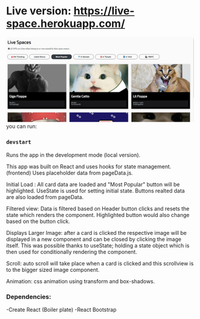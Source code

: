 # Live version: https://live-space.herokuapp.com/

![alt text](https://github.com/808vita/my-app--Lives-spaces/blob/master/src/screenshot.jpg?raw=true)
you can run:

### `devstart`

Runs the app in the development mode (local version).

This app was built on React and uses hooks for state management. (frontend) Uses placeholder data from pageData.js.

Initial Load :
All card data are loaded and "Most Popular" button will be highlighted. UseState is used for setting initial state.
Buttons realted data are also loaded from pageData.

Filtered view: Data is filtered based on Header button clicks and resets the state which renders the component. Highlighted button would also change based on the button click.

Displays Larger Image: after a card is clicked the respective image will be displayed in a new component and can be closed by clicking the image itself. This was possible thanks to useState; holding a state object which is then used for conditionally rendering the component.

Scroll: auto scroll will take place when a card is clicked and this scrollview is to the bigger sized image component.

Animation: css animation using transform and box-shadows.

### Dependencies:

-Create React (Boiler plate)
-React Bootstrap
